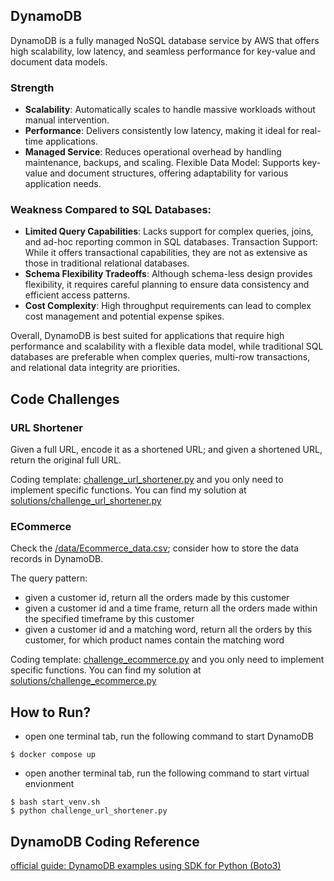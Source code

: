 
## DynamoDB

DynamoDB is a fully managed NoSQL database service by AWS that offers high scalability, low latency, and seamless performance for key-value and document data models.

### Strength
- **Scalability**: Automatically scales to handle massive workloads without manual intervention.
- **Performance**: Delivers consistently low latency, making it ideal for real-time applications.
- **Managed Service**: Reduces operational overhead by handling maintenance, backups, and scaling.
Flexible Data Model: Supports key-value and document structures, offering adaptability for various application needs.

### Weakness Compared to SQL Databases:

- **Limited Query Capabilities**: Lacks support for complex queries, joins, and ad-hoc reporting common in SQL databases.
Transaction Support: While it offers transactional capabilities, they are not as extensive as those in traditional relational databases.
- **Schema Flexibility Tradeoffs**: Although schema-less design provides flexibility, it requires careful planning to ensure data consistency and efficient access patterns.
- **Cost Complexity**: High throughput requirements can lead to complex cost management and potential expense spikes.

Overall, DynamoDB is best suited for applications that require high performance and scalability with a flexible data model, while traditional SQL databases are preferable when complex queries, multi-row transactions, and relational data integrity are priorities.

## Code Challenges

### URL Shortener
Given a full URL, encode it as a shortened URL; and given a shortened URL, return the original full URL.

Coding template: [challenge_url_shortener.py]('./challenge_url_shortener.py') and you only need to implement specific functions. You can find my solution at [solutions/challenge_url_shortener.py]('./solutions/challenge_url_shortener.py')


### ECommerce
Check the [/data/Ecommerce_data.csv](/data/Ecommerce_data.csv); consider how to store the data records in DynamoDB.

The query pattern:
- given a customer id, return all the orders made by this customer
- given a customer id and a time frame, return all the orders made within the specified timeframe by this customer
- given a customer id and a matching word, return all the orders by this customer, for which product names contain the matching word

Coding template: [challenge_ecommerce.py]('./challenge_ecommerce.py') and you only need to implement specific functions. You can find my solution at [solutions/challenge_ecommerce.py]('./solutions/challenge_ecommerce.py')

## How to Run?

- open one terminal tab, run the following command to start DynamoDB
```
$ docker compose up
```
- open another terminal tab, run the following command to start virtual envionment
```
$ bash start_venv.sh
$ python challenge_url_shortener.py
```

## DynamoDB Coding Reference
[official guide: DynamoDB examples using SDK for Python (Boto3)](https://docs.aws.amazon.com/code-library/latest/ug/python_3_dynamodb_code_examples.html)

